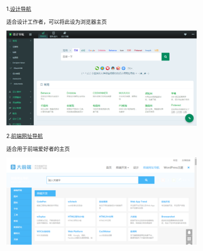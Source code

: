 

1.[设计导航](http://hao.shejidaren.com/)

适合设计工作者，可以将此设为浏览器主页

![1588186374757](../img/1588186374757.png)

2.[前端网址导航](http://www.daqianduan.com/nav)

适合用于前端爱好者的主页

![1588186615476](../img/1588186615476.png)